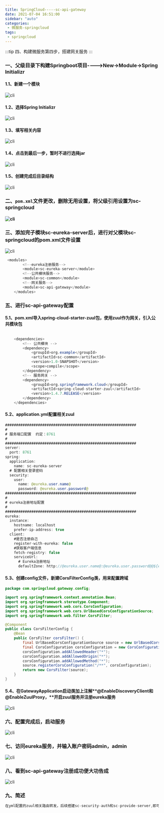 ```yaml
---
title: SpringCloud-----sc-api-gateway
date: 2021-07-04 16:51:00
sidebar: "auto"
categories:
 - 微服务-springcloud
tags:
 - springcloud
---
```


:::tip
四、构建微服务第四步，搭建网关服务
:::

<!-- more -->

### 一、父级目录下构建Springboot项目---->New->Module->Spring Initializr
#### 1.1、新建一个模块
![cli](./public/images/sa-1.png)
#### 1.2、选择Spring Initializr
![cli](./public/images/sa-2.png)
#### 1.3、填写相关内容
![cli](./public/images/sa-3.png)
#### 1.4、点击到最后一步，暂时不进行选择jar
![cli](./public/images/sa-4.png)
#### 1.5、创建完成后目录结构
![cli](./public/images/sa-5.png)


### 二、`pom.xml`文件更改，删除无用设置，将父级引用设置为sc-springcloud
#### ![cli](./public/images/sa-6.png)
### 
### 三、添加完子模块sc-eureka-server后，进行对父模块sc-springcloud的pom.xml文件设置
![cli](./public/images/sa-7.png)
```java
 <modules>
        <!--eureka注册服务-->
        <module>sc-eureka-server</module>
        <!--公共模块服务-->
        <module>sc-common</module>
        <!--网关服务-->
        <module>sc-api-gateway</module>
    </modules>
```


### 五、进行sc-api-gateway配置
#### 5.1、pom.xml导入spring-cloud-starter-zuul包，使用zuul作为网关，引入公共模块包
```java

    <dependencies>
        <!-- 公共模块 -->
        <dependency>
            <groupId>org.example</groupId>
            <artifactId>sc-common</artifactId>
            <version>1.0-SNAPSHOT</version>
            <scope>compile</scope>
        </dependency>
        <!-- 服务网关 -->
        <dependency>
            <groupId>org.springframework.cloud</groupId>
            <artifactId>spring-cloud-starter-zuul</artifactId>
            <version>1.4.7.RELEASE</version>
        </dependency>
    </dependencies>
```
#### 5.2、application.yml配置相关zuul
```java
############################################################
#
# 服务端口配置  约定：8761
#
############################################################
server:
  port: 8761
spring:
  application:
    name: sc-eureka-server
  # 配置相关登录密码
  security:
    user:
      name: @eureka.user.name@
      password: @eureka.user.password@
############################################################
#
# eureka注册地址配置
#
############################################################
eureka:
  instance:
    hostname: localhost
    prefer-ip-address: true
  client:
    #是否注册自己
    register-with-eureka: false
    #获取客户端信息
    fetch-registry: false
    serviceUrl:
      # Eureka注册地址
      defaultZone: http://@eureka.user.name@:@eureka.user.password@@${eureka.instance.hostname}:${server.port}/eureka/

```
#### 5.3、创建config文件，新建CorsFilterConfig类，用来配置跨域
```java
package com.springcloud.gateway.config;

import org.springframework.context.annotation.Bean;
import org.springframework.stereotype.Component;
import org.springframework.web.cors.CorsConfiguration;
import org.springframework.web.cors.UrlBasedCorsConfigurationSource;
import org.springframework.web.filter.CorsFilter;

@Component
public class CorsFilterConfig {
    @Bean
    public CorsFilter corsFilter() {
        final UrlBasedCorsConfigurationSource source = new UrlBasedCorsConfigurationSource();
        final CorsConfiguration corsConfiguration = new CorsConfiguration();
        corsConfiguration.addAllowedHeader("*");
        corsConfiguration.addAllowedOrigin("*");
        corsConfiguration.addAllowedMethod("*");
        source.registerCorsConfiguration("/**", corsConfiguration);
        return new CorsFilter(source);
    }
}
```
#### 5.4、在GatewayApplication启动类加上注解**@EnableDiscoveryClient**和**@EnableZuulProxy，**开启zuul服务并注册eureka服务
![cli](./public/images/sa-8.png)
### 六、配置完成后，启动服务
![cli](./public/images/sa-9.png)


### 七、访问eureka服务，并输入账户密码admin，admin
![cli](./public/images/sa-10.png)


### 八、看到sc-api-gateway注册成功便大功告成
![cli](./public/images/sa-11.png)



### 九、简述
```java
在yml配置的zuul相关路由转发，后续搭建sc-security-auth和sc-provide-server,即可进行路由转发测试
```

